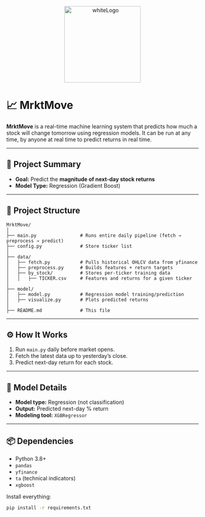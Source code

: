 <p align="center">
  <img src="https://github.com/user-attachments/assets/9856e2be-279a-4340-b34e-27f61da4450f" alt="whiteLogo" width="200"/>
</p>

# 📈 MrktMove

**MrktMove** is a real-time machine learning system that predicts how much a stock will change tomorrow using regression models. It can be run at any time, by anyone at real time to predict returns in real time.

---

## 🧠 Project Summary

- **Goal:** Predict the **magnitude of next-day stock returns**
- **Model Type:** Regression (Gradient Boost)

---

## 🧱 Project Structure

```
MrktMove/
│
├── main.py                # Runs entire daily pipeline (fetch → preprocess → predict)
├── config.py              # Store ticker list
│
├── data/
│   ├── fetch.py           # Pulls historical OHLCV data from yfinance
│   ├── preprocess.py      # Builds features + return targets
│   ├── by_stock/          # Stores per-ticker training data
│   │   ├── TICKER.csv     # Features and returns for a given ticker
│
├── model/
│   ├── model.py           # Regression model training/prediction
│   ├── visualize.py       # Plots predicted returns
│
├── README.md              # This file
```

---

## ⚙️ How It Works

1. Run `main.py` daily before market opens.
2. Fetch the latest data up to yesterday’s close.
3. Predict next-day return for each stock.

---

## 🧠 Model Details

- **Model type:** Regression (not classification)
- **Output:** Predicted next-day % return  
- **Modeling tool:** `XGBRegressor`

---

## 📦 Dependencies

- Python 3.8+
- `pandas`
- `yfinance`
- `ta` (technical indicators)
- `xgboost`

Install everything:
```bash
pip install -r requirements.txt

